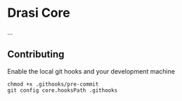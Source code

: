 # Drasi Core

...

## Contributing

Enable the local git hooks and your development machine

```
chmod +x .githooks/pre-commit
git config core.hooksPath .githooks
```